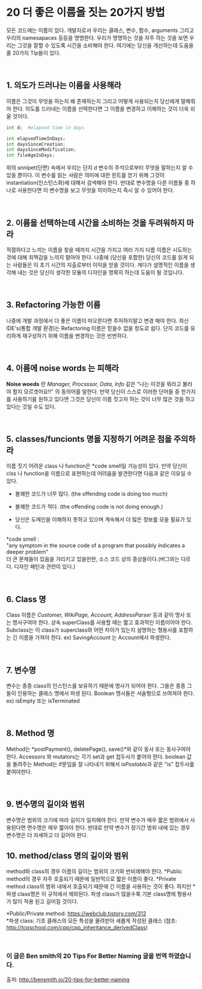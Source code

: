 # 20 더 좋은 이름을 짓는 20가지 방법

모든 코드에는 이름이 있다. 개발자로서 우리는 클래스, 변수, 함수, arguments 그리고 우리의 namesapaces 등등을 명명한다. 우리가 명명하는 것을 자주 하는 것을 보면 우리는 그것을 잘할 수 있도록 시간을 소비해야 한다. 여기에는 당신을 개선하는데 도움을 줄 20가지 TIp들이 있다.

<br>

## 1. 의도가 드러나는 이름을 사용해라

이름은 그것이 무엇을 하는지 왜 존재하는지 그리고 어떻게 사용되는지 당신에게 말해줘야 한다. 의도를 드러내는 이름을 선택한다면 그 이름을 변경하고 이해하는 것이 더욱 쉬울 것이다.

```Python
int d;  #elapsed time in days

int elapsedTimeInDays;
int daysSinceCreation;
int daysSinceModification;
int fileAgeInDays;
```
위의 snnipet(단편) 속에서 우리는 단지 d 변수의 주석으로부터 무엇을 말하는지 알 수 있을 뿐이다. 이 변수를 읽는 사람은 의미에 대한 힌트를 얻기 위해 그것이 instantiation(인스턴스화)에 대해서 검색해야 한다. 반대로 변수명을 다른 이름들 중 하나로 사용한다면 이 변수명을 보고 무엇을 의미하는지 즉시 알 수 있어야 한다.

<br>

## 2. 이름을 선택하는데 시간을 소비하는 것을 두려워하지 마라

적절하다고 느끼는 이름을 찾을 때까지 시간을 가지고 여러 가지 다름 이름은 시도하는 것에 대해 죄책감을 느끼지 말아야 한다. 나중에 (당신을 포함한) 당신의 코드를 읽게 되는 사람들은 이 초기 시간의 지출로부터 이익을 얻을 것이다. 게다가 설명적인 이름을 생각해 내는 것은 당신이 생각한 모듈의 디자인을 명확히 하는데 도움이 될 것입니다.

<br>

## 3. Refactoring 가능한 이름

나중에 개발 과정에서 더 좋은 이름이 떠오른다면 주저하지말고 변경 해야 한다. 최신 IDE's(통합 개발 환경)는 Refactoring 이름은 믿을수 없을 정도로 쉽다. 단지 코드를 유리하게 재구성하기 위해 이름을 변경하는 것은 빈번하다.

<br>

## 4. 이름에 noise words 는 피해라

**Noise woeds** 란 *Manager, Procsssor, Data, Info* 같은 "나는 이것을 뭐라고 불러야 할지 모르겟어요!!" 의 동의어를 말한다. 
만약 당신이 스스로 이러한 단어들 중 한가지를 사용하기를 원하고 있다면 그것은 당신이 이름 짓고자 하는 것이 너무 많은 것을 하고 있다는 것일 수도 있다.

<br>

## 5. classes/funcionts 명을 지정하기 어려운 점을 주의하라

이름 짓기 어려운 class 나 function은 *code smell일 가능성이 있다. 만약 당신이 clss 나 function을 이름으로 표현하는데 어려움을 발견한다면 다음과 같은 이유일 수 있다.

* 불쾌한 코드가 너무 많다. (the offending code is doing too much)

* 불쾌한 코드가 적다. (the offending code is not doing enough.)

* 당신은 도메인을 이해하지 못하고 있으며 계속해서 더 많은 정보를 모을 필요가 있다.

*code smell : <br>
"any symptom in the source code of a program that possibly indicates a deeper problem" <br>
더 큰 문제들이 있음을 가리키고 있을만한, 소스 코드 상의 증상들이다.(버그와는 다르다. 디자인 패턴과 관련이 있다.)

<br>

## 6. Class 명
Class 이름은 *Customer, WikiPage, Account, AddressParser* 등과 같이 명사 또는 명사구여야 한다. 상속 superClass를 사용할 때는 짧고 효과적인 이름이어야 한다. Subclass는 이 class가 superclass와 어떤 차이가 있는지 설명하는 형용사를 포함하는 긴 이름을 가져야 한다. 
ex) SavingAccount 는 Account에서 파생한다.

<br>

## 7. 변수명
변수는 종종 class의 인스턴스를 보유하기 때문에 명사가 되어야 한다. 그들은 종종 그들이 인용하는 클래스 명에서 파생 된다. Boolean 명사들은 서술형으로 쓰여져야 한다. 
ex) isEmpty 또는 isTerminated 

<br>

## 8. Method 명
Method는 *postPayment(), deletePage(), save()*와 같이 동사 또는 동사구여야 한다. Accessors 와 mutators는 각기 set과 get 접두사가 붙어야 한다. boolean 값을 돌려주는 Method는 if문임을 잘 나타내기 위해서 *isPostable*과 같은 "is" 접두사를 붙여야한다.

<br>

## 9. 변수명의 길이와 범위
변수명은 범위의 크기에 따라 길이가 일치해야 한다. 만약 변수가 매우 짧은 범위에서 사용된다면 면수명은 매우 짧아야 한다. 반대로 만약 변수가 장기간 범위 내에 있는 경우 변수명은 더 자세하고 더 길어야 한다.

## 10. method/class 명의 길이와 범위
method와 class의 경우 이름의 길이는 범위의 크기와 반비례해야 한다. *Public method의 경우 자주 호출되기 때문에 일반적으로 짧은 이름이 좋다. *Private method class의 범위 내에서 호출되기 때문에 긴 이름을 사용하는 것이 좋다. 하지만 *파생 class명은 이 규칙에서 제외된다. 파생 class가 많을수록 기본 class명에 형용사가 많이 적용 된고 길어질 것이다.

*Public/Private method: <https://webclub.tistory.com/312> <br>
*파생 class: 기초 클래스의 모든 특성을 물려받아 새롭게 작성된 클래스 
 (참조: <http://tcpschool.com/cpp/cpp_inheritance_derivedClass>)

<br>

### 이 글은 Ben smith의 20 Tips For Better Naming 글을 번역 하였습니다. 
출처: <http://bensmith.io/20-tips-for-better-naming>